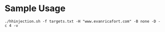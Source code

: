 # Sample Usage
```
./hhinjection.sh -f targets.txt -H "www.evanricafort.com" -B none -D -c 4 -v
```
